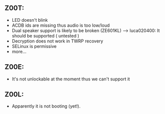 Z00T:
---
* LED doesn't blink
* ACDB ids are missing thus audio is too low/loud
* Dual speaker support is likely to be broken (ZE601KL) --> luca020400: It should be supported ( untested )
* Decryption does not work in TWRP recovery
* SELinux is permissive
* more...

Z00E:
---
* It's not unlockable at the moment thus we can't support it

Z00L:
---
* Apparently it is not booting (yet!).
